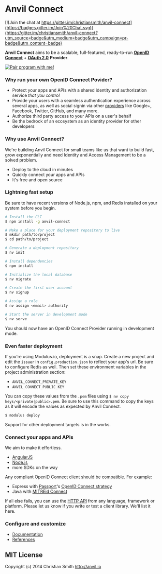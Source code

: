 # Anvil Connect

[![Join the chat at https://gitter.im/christiansmith/anvil-connect](https://badges.gitter.im/Join%20Chat.svg)](https://gitter.im/christiansmith/anvil-connect?utm_source=badge&utm_medium=badge&utm_campaign=pr-badge&utm_content=badge)

**Anvil Connect** aims to be a scalable, full-featured, ready-to-run
[**OpenID Connect**](http://openid.net/connect/) + [**OAuth 2.0**](http://tools.ietf.org/html/rfc6749) **Provider**.

<a href="https://www.google.com/calendar/selfsched?sstoken=UUx1dWZaTzBaY2lCfGRlZmF1bHR8MGViMzcyZDg0OTUyOGZkOTNjM2M2ZDMxMmYwMWM0Yjg" title="Pair program with me!">
  <img  src="http://pairprogramwith.me/badge.png"
        alt="Pair program with me!" />
</a>

### Why run your own OpenID Connect Povider?

* Protect your apps and APIs with a shared identity and authorization service *that you control*
* Provide your users with a seamless authentication experience across several apps, as well as social signin via other [providers](https://github.com/christiansmith/anvil-connect/tree/master/lib/providers) like Google+, Facebook, Twitter, GitHub, and many more.
* Authorize third party access to your APIs on a user's behalf
* Be the bedrock of an ecosystem as an identity provider for other developers


### Why use **Anvil Connect**?

We're building Anvil Connect for small teams like us that want to build fast, grow exponentially and need Identity and Access Management to be a solved problem.

* Deploy to the cloud in minutes
* Quickly connect your apps and APIs
* It's free and open source


### Lightning fast setup

Be sure to have recent versions of Node.js, npm, and Redis installed on your system before you begin.

```bash
# Install the CLI
$ npm install -g anvil-connect

# Make a place for your deployment repository to live
$ mkdir path/to/project
$ cd path/to/project

# Generate a deployment repository
$ nv init

# Install dependencies
$ npm install

# Initialize the local database
$ nv migrate

# Create the first user account
$ nv signup

# Assign a role
$ nv assign <email> authority

# Start the server in development mode
$ nv serve
```

You should now have an OpenID Connect Provider running in development mode.


### Even faster deployment

If you're using Modulus.io, deployment is a snap. Create a new project and edit the `issuer` in `config.production.json` to reflect your app's url. Be sure to configure Redis as well. Then set these environment variables in the project administration section:

* `ANVIL_CONNECT_PRIVATE_KEY`
* `ANVIL_CONNECT_PUBLIC_KEY`

You can copy these values from the `.pem` files using `$ nv copy keys/<private|public>.pem`. Be sure to use this command to copy the keys as it will encode the values as expected by Anvil Connect.

```bash
$ modulus deploy
```

Support for other deployment targets is in the works.


### Connect your apps and APIs

We aim to make it effortless.

* [AngularJS](https://github.com/christiansmith/anvil-connect-js)
* [Node.js](https://github.com/christiansmith/anvil-connect-nodejs)
* more SDKs on the way

Any compliant OpenID Connect client should be compatible. For example:

* Express with [Passport](http://passportjs.org/)'s [OpenID Connect strategy](https://github.com/jaredhanson/passport-openidconnect)
* Java with [MITREid Connect](https://github.com/mitreid-connect/simple-web-app)

If all else fails, you can use the [HTTP API](https://github.com/christiansmith/anvil-connect/wiki/Documentation#http-api) from any language, framework or platform. Please let us know if you write or test a client library. We'll list it here.


### Configure and customize

* [Documentation](https://github.com/christiansmith/anvil-connect/wiki/Documentation)
* [References](https://github.com/christiansmith/anvil-connect/wiki/References)


## MIT License

Copyright (c) 2014 Christian Smith http://anvil.io

